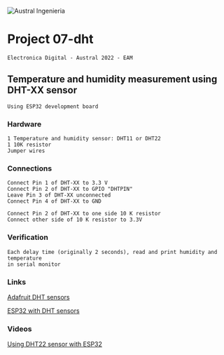 

![Austral Ingenieria](https://encrypted-tbn0.gstatic.com/images?q=tbn%3AANd9GcQooGo7vQn4t9-6Bt46qZF-UY4_QFpYOeh7kVWzwpr_lbLr5wka)


# Project 07-dht

    Electronica Digital - Austral 2022 - EAM
    
##  Temperature and humidity measurement using DHT-XX sensor

    Using ESP32 development board

### Hardware

    1 Temperature and humidity sensor: DHT11 or DHT22
    1 10K resistor
    Jumper wires

###  Connections

    Connect Pin 1 of DHT-XX to 3.3 V
    Connect Pin 2 of DHT-XX to GPIO "DHTPIN"
    Leave Pin 3 of DHT-XX unconnected
    Connect Pin 4 of DHT-XX to GND

    Connect Pin 2 of DHT-XX to one side 10 K resistor
    Connect other side of 10 K resistor to 3.3V

###  Verification

    Each delay time (originally 2 seconds), read and print humidity and temperature
    in serial monitor

###  Links

[Adafruit DHT sensors](https://learn.adafruit.com/dht)

[ESP32 with DHT sensors](https://randomnerdtutorials.com/esp32-dht11-dht22-temperature-humidity-sensor-arduino-ide/)


### Videos

[Using DHT22 sensor with ESP32](https://www.youtube.com/watch?v=IPrEjQn_cTM)


